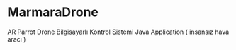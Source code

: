 MarmaraDrone
============

AR  Parrot Drone Bilgisayarlı Kontrol Sistemi Java Application ( insansız hava aracı )
